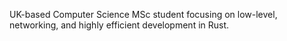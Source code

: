 UK-based Computer Science MSc student focusing on low-level, networking, and highly efficient development in Rust.
